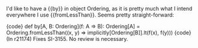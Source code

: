 I'd like to have a {{by}} in object Ordering, as it is pretty much what I intend everywhere I use {{fromLessThan}}. Seems pretty straight-forward:

{code}
def by[A, B: Ordering](f: A => B): Ordering[A] = Ordering.fromLessThan((x, y) => implicitly[Ordering[B]].lt(f(x), f(y)))
{code}
(In r21174) Fixes SI-3155. No review is necessary.
